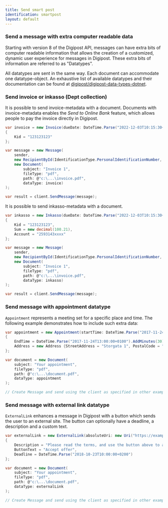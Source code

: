 ```yaml
---
title: Send smart post
identification: smartpost
layout: default
---
```



### Send a message with extra computer readable data

Starting with version 8 of the Digipost API, messages can have extra bits of computer readable information that
allows the creation of a customized, dynamic user experience for messages in Digipost. These extra bits of
information are referred to as "Datatypes".

All datatypes are sent in the same way. Each document can accommodate one datatype-object. An exhaustive list of
available datatypes and their documentation can be found at
[digipost/digipost-data-types-dotnet](https://github.com/digipost/digipost-data-types-dotnet).

### Send invoice or inkasso (Dept collection)

It is possible to send invoice-metadata with a document. Documents with invoice-metadata enables the _Send to Online Bank_ feature, which allows people to pay the invoice directly in Digipost.

```csharp
var invoice = new Invoice(dueDate: DateTime.Parse("2022-12-03T10:15:30+01:00 Europe/Paris"), sum: new decimal(100.21), creditorAccount: "2593143xxxx")
{
    Kid = "123123123"
};

var message = new Message(
    sender,
    new RecipientById(IdentificationType.PersonalIdentificationNumber, "211084xxxx"),
    new Document(
        subject: "Invoice 1",
        fileType: "pdf",
        path: @"c:\...\invoice.pdf",
        dataType: invoice)
);

var result = client.SendMessage(message);
```

It is possible to send inkasso-metadata with a document.

```csharp
var inkasso = new Inkasso(dueDate: DateTime.Parse("2022-12-03T10:15:30+01:00 Europe/Paris"))
{
    Kid = "123123123",
    Sum = new decimal(100.21),
    Account = "2593143xxxx"
};

var message = new Message(
    sender,
    new RecipientById(IdentificationType.PersonalIdentificationNumber, "211084xxxx"),
    new Document(
        subject: "Invoice 1",
        fileType: "pdf",
        path: @"c:\...\invoice.pdf",
        dataType: inkasso)
);

var result = client.SendMessage(message);
```

### Send message with appointment datatype

`Appointment` represents a meeting set for a specific place and time. The following example demonstrates how to include such extra data:

```csharp
var appointment = new Appointment(startTime: DateTime.Parse("2017-11-24T13:00:00+0100"))
{
    EndTime = DateTime.Parse("2017-11-24T13:00:00+0100").AddMinutes(30),
    Address = new Address {StreetAddress = "Storgata 1", PostalCode = "0001", City = "Oslo"}
};

var document = new Document(
    subject: "Your appointment",
    fileType: "pdf",
    path: @"c:\...\document.pdf",
    dataType: appointment
);

// Create Message and send using the client as specified in other examples.
```

### Send message with external link datatype

`ExternalLink` enhances a message in Digipost with a button which sends the user to an external site. The button
can optionally have a deadline, a description and a custom text.

```csharp
var externalLink = new ExternalLink(absoluteUri: new Uri("https://example.org/loan-offer/uniqueCustomerId/"))
{
    Description = "Please read the terms, and use the button above to accept them. The offer expires at 23/10-2018 10:00.",
    ButtonText = "Accept offer",
    Deadline = DateTime.Parse("2018-10-23T10:00:00+0200")
};

var document = new Document(
    subject: "Your appointment",
    fileType: "pdf",
    path: @"c:\...\document.pdf",
    dataType: externalLink
);

// Create Message and send using the client as specified in other examples.
```
